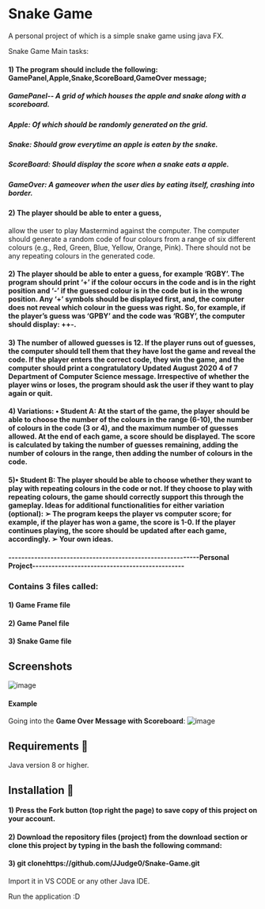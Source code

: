 # Snake Game
A personal project of which is a  simple snake game using java FX. 

Snake Game Main tasks: 

####  1) The program should include the following: GamePanel,Apple,Snake,ScoreBoard,GameOver message;
##### GamePanel-- A grid of which houses the apple and snake along with a scoreboard.
##### Apple: Of which should be randomly generated on the grid.
##### Snake: Should grow everytime an apple is eaten by the snake. 
##### ScoreBoard: Should display the score when a snake eats a apple.
##### GameOver: A gameover when the user dies by eating itself, crashing into border.

####  2) The player should be able to enter a guess,
allow the user to play Mastermind against the computer. The computer should generate a random code of four colours from a range of six different colours (e.g., Red, Green, Blue, Yellow, Orange, Pink). There should not be any repeating colours in the generated code. 

####  2) The player should be able to enter a guess, for example ‘RGBY’. The program should print ‘+’ if the colour occurs in the code and is in the right position and ‘-’ if the guessed colour is in the code but is in the wrong position. Any ‘+’ symbols should be displayed first, and, the computer does not reveal which colour in the guess was right. So, for example, if the player’s guess was ‘GPBY’ and the code was ‘RGBY’, the computer should display: ++-.

####  3) The number of allowed guesses is 12. If the player runs out of guesses, the computer should tell them that they have lost the game and reveal the code. If the player enters the correct code, they win the game, and the computer should print a congratulatory Updated August 2020 4 of 7 Department of Computer Science message. Irrespective of whether the player wins or loses, the program should ask the user if they want to play again or quit. 

####  4) Variations: • Student A: At the start of the game, the player should be able to choose the number of the colours in the range (6-10), the number of colours in the code (3 or 4), and the maximum number of guesses allowed. At the end of each game, a score should be displayed. The score is calculated by taking the number of guesses remaining, adding the number of colours in the range, then adding the number of colours in the code. 

####  5)• Student B: The player should be able to choose whether they want to play with repeating colours in the code or not. If they choose to play with repeating colours, the game should correctly support this through the gameplay. Ideas for additional functionalities for either variation (optional): ➢ The program keeps the player vs computer score; for example, if the player has won a game, the score is 1-0. If the player continues playing, the score should be updated after each game, accordingly. ➢ Your own ideas.

#### -----------------------------------------------------------Personal Project-----------------------------------------------

### Contains 3 files called:
#### 1) Game Frame file
#### 2) Game Panel file
#### 3) Snake Game file


## Screenshots

![image](https://user-images.githubusercontent.com/73240114/145914149-fc29997f-db8f-4a2a-a0ba-2f589f8e622c.png)


#### Example
Going into the **Game Over Message with Scoreboard**: 
![image](https://user-images.githubusercontent.com/73240114/145914244-502392ec-377c-472f-aeeb-7cf9215f2813.png)


## Requirements 🔧
Java version 8 or higher.

## Installation 🔌
#### 1) Press the Fork button (top right the page) to save copy of this project on your account.

#### 2) Download the repository files (project) from the download section or clone this project by typing in the bash the following command:

#### 3) git clonehttps://github.com/JJudge0/Snake-Game.git
Import it in VS CODE or any other Java IDE.

Run the application :D
